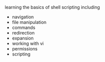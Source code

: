 learning the basics of shell scripting including
* navigation
* file manipulation
* commands
* redirection
* expansion
* working with vi 
* permissions
* scripting
